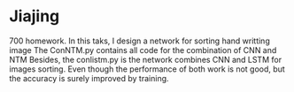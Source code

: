 # Jiajing
700 homework.
In this taks, I design a network for sorting hand writting image
The ConNTM.py contains all code for the combination of CNN and NTM
Besides, the conlistm.py is the network combines CNN and LSTM for images sorting.
Even though the performance of both work is not good, but the accuracy is surely improved by training.
